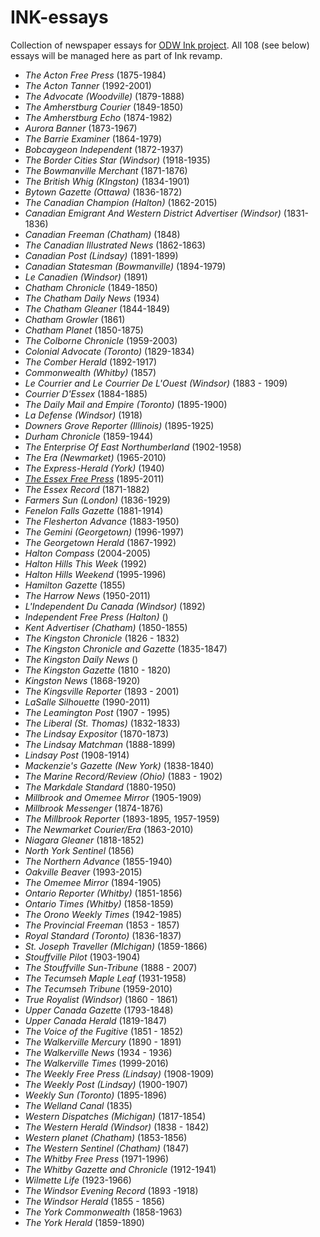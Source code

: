 # INK-essays
Collection of newspaper essays for [ODW Ink project](http://ink.scholarsportal.info). All 108 (see below) essays will be managed here as part of Ink revamp.

* _The Acton Free Press_ (1875-1984)
* _The Acton Tanner_ (1992-2001)
* _The Advocate (Woodville)_ (1879-1888)
* _The Amherstburg Courier_ (1849-1850)
* _The Amherstburg Echo_ (1874-1982)
* _Aurora Banner_ (1873-1967)
* _The Barrie Examiner_ (1864-1979)
* _Bobcaygeon Independent_ (1872-1937)
* _The Border Cities Star (Windsor)_ (1918-1935)
* _The Bowmanville Merchant_ (1871-1876)
* _The British Whig (KIngston)_ (1834-1901)
* _Bytown Gazette (Ottawa)_ (1836-1872)
* _The Canadian Champion (Halton)_ (1862-2015)
* _Canadian Emigrant And Western District Advertiser (Windsor)_ (1831-1836)
* _Canadian Freeman (Chatham)_ (1848)
* _The Canadian Illustrated News_ (1862-1863)
* _Canadian Post (Lindsay)_ (1891-1899)
* _Canadian Statesman (Bowmanville)_ (1894-1979)
* _Le Canadien (Windsor)_ (1891)
* _Chatham Chronicle_ (1849-1850)
* _The Chatham Daily News_ (1934)
* _The Chatham Gleaner_ (1844-1849)
* _Chatham Growler_ (1861)
* _Chatham Planet_ (1850-1875)
* _The Colborne Chronicle_ (1959-2003)
* _Colonial Advocate (Toronto)_ (1829-1834)
* _The Comber Herald_ (1892-1917)
* _Commonwealth (Whitby)_ (1857)
* _Le Courrier and Le Courrier De L'Ouest (Windsor)_ (1883 - 1909)
* _Courrier D'Essex_ (1884-1885)
* _The Daily Mail and Empire (Toronto)_ (1895-1900)
* _La Defense (Windsor)_ (1918)
* _Downers Grove Reporter (Illinois)_ (1895-1925)
* _Durham Chronicle_ (1859-1944)
* _The Enterprise Of East Northumberland_ (1902-1958)
* _The Era (Newmarket)_ (1965-2010)
* _The Express-Herald (York)_ (1940)
* [_The Essex Free Press_](/lauriebrett/INK-essays/blob/master/efp/efp.md) (1895-2011)
* _The Essex Record_ (1871-1882)
* _Farmers Sun (London)_ (1836-1929)
* _Fenelon Falls Gazette_ (1881-1914)
* _The Flesherton Advance_ (1883-1950)
* _The Gemini (Georgetown)_ (1996-1997)
* _The Georgetown Herald_ (1867-1992)
* _Halton Compass_ (2004-2005)
* _Halton Hills This Week_ (1992)
* _Halton Hills Weekend_ (1995-1996)
* _Hamilton Gazette_ (1855)
* _The Harrow News_ (1950-2011)
* _L'Independent Du Canada (Windsor)_ (1892)
* _Independent Free Press (Halton)_ ()
* _Kent Advertiser (Chatham)_ (1850-1855)
* _The Kingston Chronicle_ (1826 - 1832)
* _The Kingston Chronicle and Gazette_ (1835-1847)
* _The Kingston Daily News_ ()
* _The Kingston Gazette_ (1810 - 1820)
* _Kingston News_ (1868-1920)
* _The Kingsville Reporter_ (1893 - 2001)
* _LaSalle Silhouette_ (1990-2011)
* _The Leamington Post_ (1907 - 1995)
* _The Liberal (St. Thomas)_ (1832-1833)
* _The Lindsay Expositor_ (1870-1873)
* _The Lindsay Matchman_ (1888-1899)
* _Lindsay Post_ (1908-1914)
* _Mackenzie's Gazette (New York)_ (1838-1840)
* _The Marine Record/Review (Ohio)_ (1883 - 1902)
* _The Markdale Standard_ (1880-1950)
* _Millbrook and Omemee Mirror_ (1905-1909)
* _Millbrook Messenger_ (1874-1876)
* _The Millbrook Reporter_ (1893-1895, 1957-1959)
* _The Newmarket Courier/Era_ (1863-2010)
* _Niagara Gleaner_ (1818-1852)
* _North York Sentinel_ (1856)
* _The Northern Advance_ (1855-1940)
* _Oakville Beaver_ (1993-2015)
* _The Omemee Mirror_ (1894-1905)
* _Ontario Reporter (Whitby)_ (1851-1856)
* _Ontario Times (Whitby)_ (1858-1859)
* _The Orono Weekly Times_ (1942-1985)
* _The Provincial Freeman_ (1853 - 1857)
* _Royal Standard (Toronto)_ (1836-1837)
* _St. Joseph Traveller (MIchigan)_ (1859-1866)
* _Stouffville Pilot_ (1903-1904)
* _The Stouffville Sun-Tribune_ (1888 - 2007)
* _The Tecumseh Maple Leaf_ (1931-1958)
* _The Tecumseh Tribune_ (1959-2010)
* _True Royalist (Windsor)_ (1860 - 1861)
* _Upper Canada Gazette_ (1793-1848)
* _Upper Canada Herald_ (1819-1847)
* _The Voice of the Fugitive_ (1851 - 1852)
* _The Walkerville Mercury_ (1890 - 1891)
* _The Walkerville News_ (1934 - 1936)
* _The Walkerville Times_ (1999-2016)
* _The Weekly Free Press (Lindsay)_ (1908-1909)
* _The Weekly Post (Lindsay)_ (1900-1907)
* _Weekly Sun (Toronto)_ (1895-1896)
* _The Welland Canal_ (1835)
* _Western Dispatches (Michigan)_ (1817-1854)
* _The Western Herald (Windsor)_ (1838 - 1842)
* _Western planet (Chatham)_ (1853-1856)
* _The Western Sentinel (Chatham)_ (1847)
* _The Whitby Free Press_ (1971-1996)
* _The Whitby Gazette and Chronicle_ (1912-1941)
* _Wilmette Life_ (1923-1966)
* _The Windsor Evening Record_ (1893 -1918)
* _The Windsor Herald_ (1855 - 1856)
* _The York Commonwealth_ (1858-1963)
* _The York Herald_ (1859-1890)
